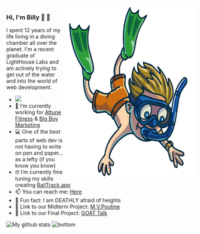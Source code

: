 <img align="right" src="https://github.com/Billex87/Billex87/blob/main/favpng_florida-scuba-divers-underwater-diving-diving-mask-scuba-diving.png" width=350px height=465px/>

### Hi, I'm Billy 🤿 👋
I spent 12 years of my life living in a diving chamber all over the planet. I'm a recent graduate of LightHouse Labs and am actively trying to get out of the water and into the world of web development.

- <a href="https://billymckinnon.com" alt="My site"><img src="https://raw.githubusercontent.com/jayehernandez/jayehernandez/3f5402efef9a0ae89211a6e04609558e862ca616/readme/external-link-line.svg"></a>
- 📱 I’m currently working for [Attune Fitness](https://attune.app/) & [Big Boy Marketing](https://bigboy.ca/)
- 💻 One of the best parts of web dev is not having to write on pen and paper... as a lefty (if you know you know)
- 🤓 I’m currently fine tuning my skills creating [RailTrack.app](https://railtrack.herokuapp.com)
- 📫 You can reach me: <a href="mailto: billy_mckinnon@hotmail.com">Here</a>
- 🤡 Fun fact: I am DEATHLY afraid of heights
- 🍟 Link to our Midterm Project: [M.V.Poutine](https://drive.google.com/file/d/1qWMjCsRZwXaTALJ5yBUboVkRxfWnzTB-/view?usp=sharing)
- 🏀 Link to our Final Project: [GOAT Talk](https://drive.google.com/file/d/1BDYtnU6JS4ADiOzHGSguMJ8JYRGP1-bX/view?usp=drivesdk)
</a>

 ![My github stats](https://github-readme-stats.vercel.app/api?username=billex87&show_icons=true&theme=nord)
 <img src="https://raw.githubusercontent.com/jayehernandez/jayehernandez/dcd7447c179f5a1131590b6ccba2223e879ab655/readme/bottom.svg" alt="bottom">
